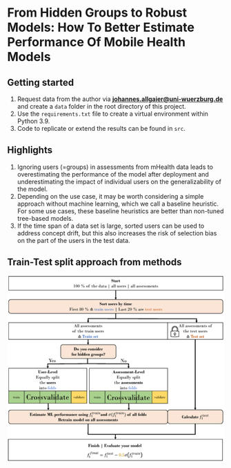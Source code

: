 # From Hidden Groups to Robust Models: How To Better Estimate Performance Of Mobile Health Models

## Getting started
1. Request data from the author via **johannes.allgaier@uni-wuerzburg.de** and create a ``data`` folder in the root directory of this project.
2. Use the `requirements.txt` file to create a virtual environment within Python 3.9.
3. Code to replicate or extend the results can be found in ``src``.

## Highlights
1. Ignoring users (=groups) in assessments from mHealth data leads to overestimating the performance of the model after deployment and underestimating the impact of individual users on the generalizability of the model.
2. Depending on the use case, it may be worth considering a simple approach without machine learning, which we call a baseline heuristic. For some use cases, these baseline heuristics are better than non-tuned tree-based models.
3. If the time span of a data set is large, sorted users can be used to address concept drift, but this also increases the risk of selection bias on the part of the users in the test data.

## Train-Test split approach from methods
![Image](results/d02_plots/cross_val.png)

